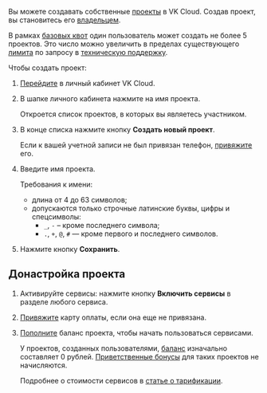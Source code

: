 Вы можете создавать собственные [проекты](../../../concepts/projects) в VK Cloud. Создав проект, вы становитесь его [владельцем](../../../concepts/rolesandpermissions#roli_dlya_obshchego_upravleniya_proektom).

<info>

В рамках [базовых квот](../../../concepts/quotasandlimits#obshchie_d4f726f4) один пользователь может создать не более 5 проектов. Это число можно увеличить в пределах существующего [лимита](../../../concepts/quotasandlimits#kvoty_i_tehnicheskie_limity) по запросу в [техническую поддержку](/ru/contacts).

</info>

Чтобы создать проект:

1. [Перейдите](https://msk.cloud.vk.com/app/) в личный кабинет VK Cloud.

1. В шапке личного кабинета нажмите на имя проекта.

    Откроется список проектов, в которых вы являетесь участником.

1. В конце списка нажмите кнопку **Создать новый проект**.

    Если к вашей учетной записи не был привязан телефон, [привяжите](../../activation#privyazka_nomera_telefona) его.

1. Введите имя проекта.

    Требования к имени:

   - длина от 4 до 63 символов;
   - допускаются только строчные латинские буквы, цифры и спецсимволы:
      - `_`, `-` – кроме последнего символа;
      - `.`, `+`, `@`, `#` — кроме первого и последнего символов.

1. Нажмите кнопку **Сохранить**.

## Донастройка проекта

1. Активируйте сервисы: нажмите кнопку **Включить сервисы** в разделе любого сервиса.

1. [Привяжите](../../activation#privyazka_bankovskoy_karty) карту оплаты, если она еще не привязана.

1. [Пополните](/ru/intro/billing/service-management/payment) баланс проекта, чтобы начать пользоваться сервисами.

    У проектов, созданных пользователями, [баланс](/ru/intro/billing/concepts/balance) изначально составляет 0 рублей. [Приветственные бонусы](/ru/intro/billing/concepts/balance) для таких проектов не начисляются.

   Подробнее о стоимости сервисов в [статье о тарификации](../../../tariffication).
